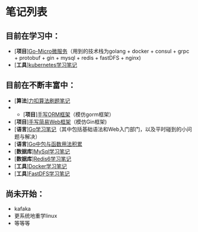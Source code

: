 # 笔记列表

## 目前在学习中：

- [**项目**][Go-Micro微服务](https://www.wolai.com/jgjN7MrDFHJMbqfDHHQASM)（用到的技术栈为golang + docker + consul + grpc + protobuf + gin + mysql + redis + fastDFS + nginx)
- [**工具**][kubernetes学习笔记](https://www.wolai.com/KozWvj9ReyJ3AGdCAsB45)

## 目前在不断丰富中：
- [**算法**][力扣算法刷题笔记](https://www.wolai.com/k8CZJCY3wwWWc11ApSomF)
- - [**项目**][手写ORM框架](https://www.wolai.com/9Xy8kYiU1vxDvW6h2Kj27s)（模仿gorm框架）
- [**项目**][手写简易Web框架](https://www.wolai.com/eyR9zThJjhoHUvGJuTnLAC)（模仿Gin框架)
- [**语言**][Go学习笔记](https://www.wolai.com/dPPVnFiUWmPFWZZ7eicxwa)（其中包括基础语法和Web入门部门，以及平时碰到的小问题与解决）
- [**语言**][Go中包与函数用法积累](https://www.wolai.com/kkhVnEbr6nzd4doneBE9Da)
- [**数据库**][MySql学习笔记](https://www.wolai.com/uTbRLinYVoBevYqKWBXwvj)
- [**数据库**][Redis6学习笔记](https://www.wolai.com/esmyTD1sRJD5DzjzbYTT1h)
- [**工具**][Docker学习笔记](https://www.wolai.com/t2odGrsSrdp9jgkzRi4cY8)
- [**工具**][FastDFS学习笔记](https://www.wolai.com/uvvzckKu389EMTsKjkKNAQ)
## 尚未开始：
- kafaka
- 更系统地重学linux
- 等等等

